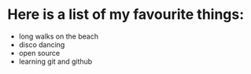 # Here is a list of my favourite things:
- long walks on the beach
- disco dancing
- open source
- learning git and github
